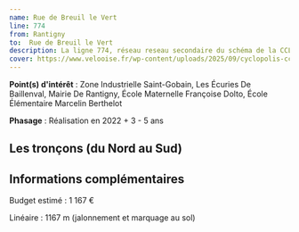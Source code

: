 ```yaml
---
name: Rue de Breuil le Vert
line: 774
from: Rantigny
to:  Rue de Breuil le Vert 
description: La ligne 774, réseau reseau secondaire du schéma de la CCLVD (tronçon 174) concerne Rantigny - Rue de Breuil le Vert
cover: https://www.velooise.fr/wp-content/uploads/2025/09/cyclopolis-cclvd-174.jpg
---
```


**Point(s) d'intérêt** : Zone Industrielle Saint-Gobain, Les Écuries De Baillenval, Mairie De Rantigny, École Maternelle Françoise Dolto, École Élémentaire Marcelin Berthelot

**Phasage** : Réalisation en 2022 + 3 - 5 ans

## Les tronçons (du Nord au Sud)

## Informations complémentaires

Budget estimé :  1 167 € 

Linéaire : 1167 m (jalonnement et marquage au sol)

